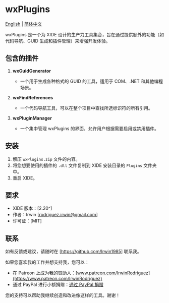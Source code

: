 # wxPlugins

[English](README.md) | [简体中文](README_CN.md)

wxPlugins 是一个为 XIDE 设计的生产力工具集合，旨在通过提供额外的功能（如代码导航、GUID 生成和插件管理）来增强开发体验。

## 包含的插件

1. **wxGuidGenerator**
   - 一个用于生成各种格式的 GUID 的工具，适用于 COM、.NET 和其他编程场景。

2. **wxFindReferences**
   - 一个代码导航工具，可以在整个项目中查找所选标识符的所有引用。

3. **wxPluginManager**
   - 一个集中管理 wxPlugins 的界面，允许用户根据需要启用或禁用插件。

## 安装

1. 解压 `wxPlugins.zip` 文件的内容。
2. 将您想要使用的插件的 `.dll` 文件复制到 XIDE 安装目录的 `Plugins` 文件夹中。
3. 重启 XIDE。

## 要求

- XIDE 版本：[2.20^]
- 作者：Irwin [rodriguez.irwin@gmail.com]
- 许可证：[MIT]

## 联系

如有反馈或建议，请随时在 [https://github.com/Irwin1985] 联系我。

如果您喜欢我的工作并想支持我，您可以：

- 在 Patreon 上成为我的赞助人：[www.patreon.com/IrwinRodriguez](https://www.patreon.com/IrwinRodriguez)
- 通过 PayPal 进行小额捐赠：[通过 PayPal 捐赠](https://www.paypal.com/donate/?hosted_button_id=LXQYXFP77AD2G)

您的支持可以帮助我继续创造和改进像这样的工具。谢谢！
